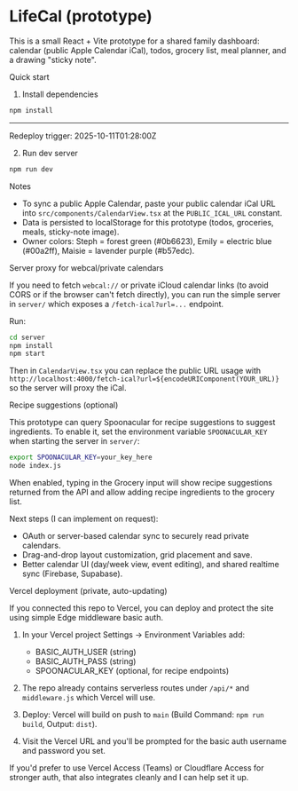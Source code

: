 # LifeCal (prototype)

This is a small React + Vite prototype for a shared family dashboard: calendar (public Apple Calendar iCal), todos, grocery list, meal planner, and a drawing "sticky note".

Quick start

1. Install dependencies

```bash
npm install
```

---
Redeploy trigger: 2025-10-11T01:28:00Z

2. Run dev server

```bash
npm run dev
```

Notes
- To sync a public Apple Calendar, paste your public calendar iCal URL into `src/components/CalendarView.tsx` at the `PUBLIC_ICAL_URL` constant.
- Data is persisted to localStorage for this prototype (todos, groceries, meals, sticky-note image).
- Owner colors: Steph = forest green (#0b6623), Emily = electric blue (#00a2ff), Maisie = lavender purple (#b57edc).

Server proxy for webcal/private calendars

If you need to fetch `webcal://` or private iCloud calendar links (to avoid CORS or if the browser can't fetch directly), you can run the simple server in `server/` which exposes a `/fetch-ical?url=...` endpoint.

Run:

```bash
cd server
npm install
npm start
```

Then in `CalendarView.tsx` you can replace the public URL usage with `http://localhost:4000/fetch-ical?url=${encodeURIComponent(YOUR_URL)}` so the server will proxy the iCal.

Recipe suggestions (optional)

This prototype can query Spoonacular for recipe suggestions to suggest ingredients. To enable it, set the environment variable `SPOONACULAR_KEY` when starting the server in `server/`:

```bash
export SPOONACULAR_KEY=your_key_here
node index.js
```

When enabled, typing in the Grocery input will show recipe suggestions returned from the API and allow adding recipe ingredients to the grocery list.

Next steps (I can implement on request):
- OAuth or server-based calendar sync to securely read private calendars.
- Drag-and-drop layout customization, grid placement and save.
- Better calendar UI (day/week view, event editing), and shared realtime sync (Firebase, Supabase).

Vercel deployment (private, auto-updating)

If you connected this repo to Vercel, you can deploy and protect the site using simple Edge middleware basic auth.

1. In your Vercel project Settings -> Environment Variables add:
	- BASIC_AUTH_USER (string)
	- BASIC_AUTH_PASS (string)
	- SPOONACULAR_KEY (optional, for recipe endpoints)

2. The repo already contains serverless routes under `/api/*` and `middleware.js` which Vercel will use.

3. Deploy: Vercel will build on push to `main` (Build Command: `npm run build`, Output: `dist`).

4. Visit the Vercel URL and you'll be prompted for the basic auth username and password you set.

If you'd prefer to use Vercel Access (Teams) or Cloudflare Access for stronger auth, that also integrates cleanly and I can help set it up.

